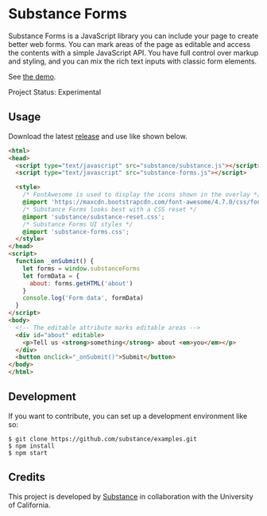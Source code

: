 # Substance Forms

Substance Forms is a JavaScript library you can include your page to create
better web forms. You can mark areas of the page as editable and access
the contents with a simple JavaScript API. You have full control over markup
and styling, and you can mix the rich text inputs with classic form elements.

See [the demo](http://substance.io/forms).

Project Status: Experimental

## Usage

Download the latest [release](https://github.com/substance/forms/releases) and use like shown below.

```html
<html>
<head>
  <script type="text/javascript" src="substance/substance.js"></script>
  <script type="text/javascript" src="substance-forms.js"></script>

  <style>
    /* FontAwesome is used to display the icons shown in the overlay */
    @import 'https://maxcdn.bootstrapcdn.com/font-awesome/4.7.0/css/font-awesome.min.css';
    /* Substance Forms looks best with a CSS reset */
    @import 'substance/substance-reset.css';
    /* Substance Forms UI styles */
    @import 'substance-forms.css';
  </style>
</head>
<script>
  function _onSubmit() {
    let forms = window.substanceForms
    let formData = {
      about: forms.getHTML('about')
    }
    console.log('Form data', formData)
  }
</script>
<body>
  <!-- The editable attribute marks editable areas -->
  <div id="about" editable>
    <p>Tell us <strong>something</strong> about <em>you</em></p>
  </div>
  <button onclick="_onSubmit()">Submit</button>
</body>
</html>
```

## Development

If you want to contribute, you can set up a development environment like so:

```
$ git clone https://github.com/substance/examples.git
$ npm install
$ npm start
```

## Credits

This project is developed by [Substance](http://substance.io) in collaboration with the University of California.
